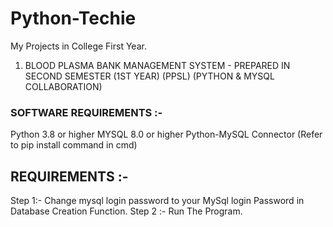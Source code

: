 # Python-Techie
My Projects in College First Year. 

1) BLOOD PLASMA BANK MANAGEMENT SYSTEM - PREPARED IN SECOND SEMESTER (1ST YEAR) (PPSL) (PYTHON & MYSQL COLLABORATION)

### SOFTWARE REQUIREMENTS :- 
Python 3.8 or higher
MYSQL 8.0 or higher
Python-MySQL Connector (Refer to pip install command in cmd)

## REQUIREMENTS :- 
Step 1:- Change mysql login password to your MySql login Password in Database Creation Function.
Step 2 :- Run The Program.



